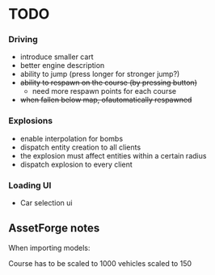 # TODO

### Driving
- introduce smaller cart
- better engine description
- ability to jump (press longer for stronger jump?)
- ~~ability to respawn on the course (by pressing button)~~
    - need more respawn points for each course
- ~~when fallen below map, ofautomatically respawned~~

### Explosions

- enable interpolation for bombs
- dispatch entity creation to all clients
- the explosion must affect entities within a certain radius
- dispatch explosion to every client

### Loading UI

- Car selection ui


## AssetForge notes

When importing models:

Course has to be scaled to 1000
vehicles scaled to 150